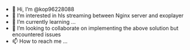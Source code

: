 - 👋 Hi, I’m @kop96228088
- 👀 I’m interested in hls streaming between Nginx server and exoplayer
- 🌱 I’m currently learning ...
- 💞️ I’m looking to collaborate on implementing the above solution but encountered issues
- 📫 How to reach me ...

<!---
kop96228088/kop96228088 is a ✨ special ✨ repository because its `README.md` (this file) appears on your GitHub profile.
You can click the Preview link to take a look at your changes.
--->
